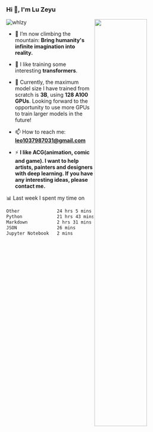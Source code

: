 ### Hi 👋, I'm Lu Zeyu

<img src="https://komarev.com/ghpvc/?username=whlzy&label=Profile%20views&color=0e75b6&style=flat" alt="whlzy" />
<img align="right" width="53%" src="https://github-readme-stats.vercel.app/api?username=whlzy&show_icons=true">

- 🔭 I’m now climbing the mountain: **Bring humanity's infinite imagination into reality.**

- 🌄 I like training some interesting **transformers**.

- 🌠 Currently, the maximum model size I have trained from scratch is **3B**, using **128 A100 GPUs**. Looking forward to the opportunity to use more GPUs to train larger models in the future!

- 📫 How to reach me: **leo1037987031@gmail.com**

- ⚡ **I like ACG(animation, comic and game). I want to help artists, painters and designers with deep learning. If you have any interesting ideas, please contact me.**

📊 Last week I spent my time on

<!--START_SECTION:waka-->

```txt
Other              24 hrs 5 mins   ████████████▒░░░░░░░░░░░░   49.33 %
Python             21 hrs 43 mins  ███████████░░░░░░░░░░░░░░   44.50 %
Markdown           2 hrs 31 mins   █▒░░░░░░░░░░░░░░░░░░░░░░░   05.17 %
JSON               26 mins         ▒░░░░░░░░░░░░░░░░░░░░░░░░   00.89 %
Jupyter Notebook   2 mins          ░░░░░░░░░░░░░░░░░░░░░░░░░   00.07 %
```

<!--END_SECTION:waka-->

